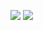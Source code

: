 ![](https://cdn.nlark.com/yuque/0/2022/jpeg/1128524/1666680227456-e779e636-bfc8-408c-8732-5b551c8a0ba4.jpeg)
![](https://cdn.nlark.com/yuque/0/2022/jpeg/1128524/1666573080362-9fdd1afe-15a5-4b88-a984-dfc58334c747.jpeg)
